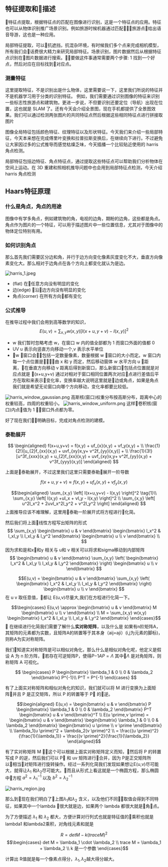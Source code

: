 ## 特征提取和描述
特征点提取，根据特征点的匹配在图像进行识别，这是一个特征点的应用。特征也可以从物体识别推广场景识别。例如旅游时候机器通过匹配旅游点给出语音导游，这也是一种应用。

局部特征提取，可以抗遮挡，抗混杂环境，有时候我们多个点来完成相机模型，所有我们会话费很大精力来研究局部特征。场景识别，图片数据然后从根据特征点识别在图片数据进行搜索。要做这件事通常需要两个步骤: 1 找到一个好点，然后对应在目标找到对应点。

### 测量特征
这里提取特征，不是识别出是什么物体，这里需要说一下，这里我们所说的特征并不是机器学习用于分类的识别特征。
例如，我们需要通过识别图像的特征来识别一些标志性旅游点和建筑物。更进一步说，不但要识别还要定位（导航）出现在位置，这也就是 SLAM 了。还有今天会介绍全景图，现在手机都提供了全景图效果。我们可以通过检测两张图片的共同特征点然后根据这些相同特征点进行拼接取图片




图像全局特征包括颜色特征、纹理特征以及形状特征。今天我们来介绍一些局部特征，今天本来想在完成傅里叶变换和拉普拉斯变换后，在继续向下进行。不过避免让大家因过多的公式推导而感觉枯燥乏味，今天插播一个比较贴近使用的 harris 角点检测​。


局部特征包括边特征、角点特征点，通过提取这些特征点可以帮助我们分析物体在空间上运动。在 3D 重建和照相机推导问题中也会用到局部特征点检测，今天介绍 harris 角点检测

## Haars特征原理
### 什么是角点，角点的用途

图像中有学多角点，例如建筑物的角，电视的边角，期盼的边角，这些都是角点。​角点作为图片的一个特征，可以用于描述图片中一些位置信息，尤其对于图像中的物体定位特别有用。
### 如何识别角点
那么首先我们需要区分边和角，并行于边方向变化像素灰度变化不大，垂直方向像素变化大。那么相对于边角点在各个方向上都变化就认为是边。

![harris_1.jpeg](https://upload-images.jianshu.io/upload_images/8207483-c21208d1a53aa29e.jpeg?imageMogr2/auto-orient/strip%7CimageView2/2/w/1240)

- (flat) 在任意方向没有明显的变化
- 边(edge) 沿边方向没有明显的变化
- 角点(corner) 在所有方向都有变化

### 公式推导
在推导过程中我们会用到高等数学的知识，
$$ E(u,v) = \sum_{x,y}w(x,y)[I(x+u,y+v) - I(x,y)]^2$$
- w 我们暂时忽略考虑 w，在窗口 w 内的值全部都为 1 而窗口外面的值都 0
- UV u 表示向竖直方向移动一个,v 表示水平单位
- w 窗口会包括一定数量像素，数量根据 w 窗口的大小而定。w 窗口内每一个点位置是由 x 和 y 而定，然后移动窗体 w 水平方向 u 距离，在垂直方向移动 v 距离后得到新窗口，那么新窗口包括点位置就是对应点就是 (x+u,y+v) 通过对相对于窗口相同位置两次对应点进行差值后平方在取和来表示变化率，变换率越大说明这里就是边或角点，如果是角点我们就是希望无论窗口向哪个方向移动，变化率都要比较低。

![harris_window_gaussian.png](https://upload-images.jianshu.io/upload_images/8207483-7794c8ace148f78c.png?imageMogr2/auto-orient/strip%7CimageView2/2/w/1240)
高斯核(窗口)权重分布按高斯分布，距离中心的权重较高，四周的权重较小。
![harris_window_uniform.png](https://upload-images.jianshu.io/upload_images/8207483-620d4a3bcda5540c.png?imageMogr2/auto-orient/strip%7CimageView2/2/w/1240)
这样卷积核(窗口)内点值为 1 窗口外点都为零。

好了现在我们明确目标，完成对角点检测的建模。

### 泰勒展开
$$ 
\begin{aligned}
    f(x+u,y+v) = f(x,y) + uf_{x}(x,y) + vf_y(x,y) +  \\
\frac{1}{2!}[u_{2}f_{xx}(x,y) + uvf_{xy}x,y+ v^2f_{yy}(x,y)] + \\
\frac{1}{3!}[u^3f_{xxx}(x,y) + u_{2}f_{xx}(x,y) + uvf_{xy}x,y+ v^2f_{yy}(x,y) + v^3f_{yyy}(x,y)]
\end{aligned}
$$

上面是泰勒展开，不过这里我们这里只需要泰勒展开一阶导数

$$f(x+u,y+v) \approx f(x,y) + uf_{x}(x,y) + vf_y(x,y)$$


$$\begin{aligned}
    \sum_{x,y} \left[ I(x+u,y+v) - I(x,y) \right]^2  \tag{1}\\
    \sum_{x,y} \left[ I(x,y) +uI_x + vI_y - I(x,y) \right]^2 \\
    \sum_{x,y} \left[ u^2I_x^2 + 2uvI_x^2I_y^2 + v^2I_y^2 \right] 
    \end{aligned}
$$
上面推导应该不难理解，这里用泰勒一阶展开式将方程进行化简。


然后我们将上面线性方程写出矩阵的形式
$$
    \sum_{x,y} \begin{bmatrix}
        u & v
    \end{bmatrix} \begin{bmatrix}
        I_x^2 & I_xI_y \\
        I_xI_y & I_y^2
    \end{bmatrix} \begin{bmatrix}
        u \\
        v
    \end{bmatrix} \\
$$
因为求和是和x和y 相关与 u和 v 相关可以将求和sigma移动到内部矩阵
$$
      \begin{bmatrix}
        u & v
    \end{bmatrix} \sum_{x,y} \left( \begin{bmatrix}
        I_x^2 & I_xI_y \\
        I_xI_y & I_y^2
    \end{bmatrix} \right)
    \begin{bmatrix}
        u \\
        v
    \end{bmatrix} 
$$

$$E(u,v) = \begin{bmatrix}
        u & v
    \end{bmatrix} \sum_{x,y} \left( \begin{bmatrix}
        I_x^2 & I_xI_y \\
        I_xI_y & I_y^2
    \end{bmatrix} \right)
    \begin{bmatrix}
        u \\
        v
    \end{bmatrix} $$
在 u v 取任意值，都让 E(u,v)尽量大,我们在方程进行化简一下。

$$\begin{cases}
    E(u,v) \approx \begin{bmatrix}
        u & v
    \end{bmatrix}
    M
    \begin{bmatrix}
        u \\
        v
    \end{bmatrix} \\
    M = \sum_{x,y} w(x,y) \begin{bmatrix}
        I_x^2 & I_xI_y \\
        I_xI_y & I_y^2
    \end{bmatrix}
\end{cases}$$

在继续进行化简我们需要了解什么**实对称矩阵**，以及什么是
如果有n阶矩阵A，其矩阵的元素都为实数，且矩阵A的转置等于其本身（aij=aji）(i,j为元素的脚标)，则称A为实对称矩阵。

我们知道实对称矩阵是可以相似对角化，那么什么是相似对角化呢，他定义是假设 A 为 n 阶方阵，若存在可逆矩阵P，使得$P{-1} A P = \Lambda$ 其中$\Lambda$ 是对角矩阵，则称矩阵 A 可视化。

$$ \begin{cases}
    P \begin{bmatrix}
        \lambda_1 & 0 \\
        0 & \lambda_2
    \end{bmatrix} P^{-1}\\
    P^T = P^{-1}
\end{cases} $$

有了上面实对称矩阵和相似对角化的知识，我们就可以将 M 进行变换为上面矩阵并且 P 是正交矩阵，所以 P 的转置等于 P 的逆。

$$\begin{aligned}
    E(u,v) = \begin{bmatrix}
        u & v
    \end{bmatrix} P \begin{bmatrix}
        \lambda_1 & 0 \\
        0 & \lambda_2
    \end{bmatrix} P^T \begin{bmatrix}
        u & v
    \end{bmatrix}^T \\
    E(u \prime,v \prime) = \begin{bmatrix}
        u & v
    \end{bmatrix} \begin{bmatrix}
        \lambda_1 & 0 \\
        0 & \lambda_2
    \end{bmatrix}  
    \begin{bmatrix}
        u \prime \\ 
        v \prime
    \end{bmatrix} \\
    \lambda_1(u \prime)^2 + \lambda_2(v \prime)^2 \\
    = \frac{(u \prime)^2}{\frac{1}{\lambda_1}} + \frac{(v \prime)^2}{\frac{1}{\lambda_2}}
\end{aligned}$$

有了实对称矩阵 M ，这个可以根据上面实对称矩阵定义而知，然后将 P 的转置写成 P 的逆，然后我们可以 P 和 uv 矩阵进行合并，因为 P是正交矩阵所以相当对矩阵进行旋转操作。经过一系列化简我们发现如果想让E(u,v)尽可能大，就得让$\lambda_1$ 和$\lambda_2$尽可能大。而且从形式上看这就是一个椭圆方程，那么椭圆中方程 $a^2 = \lambda_1^{-1}$ 以及 $b^2 = \lambda_2^{-1}$ 

![harris_region.jpg](https://upload-images.jianshu.io/upload_images/8207483-360863f862f143f0.jpg?imageMogr2/auto-orient/strip%7CimageView2/2/w/1240)

那么到现在我们明白了上图$\lambda_1$和$\lambda_2$ 含义，以及他们不同取值会得到不同特征，如果其中一个lambda 很大就是边，如果两个 lambda 都很大就是角点。

为了方便描述 $\lambda_1$ 和 $\lambda_2$ 都大，方便计算对行列式也就是特征值的乘积也就是lambda1 和lambda2乘积，对角线元素和就是

$$ R = det M - k(trace M)^2$$
$$\begin{cases}
    det M = \lambda_1 \cdot \lambda_2 \\
    trace M = \lambda_1 + \lambda_2 \\
    k 是一个参数
\end{cases}$$

计算出 R值就是每一个像素点得分，$\lambda_1 ,\lambda_2$越大得分越大。
